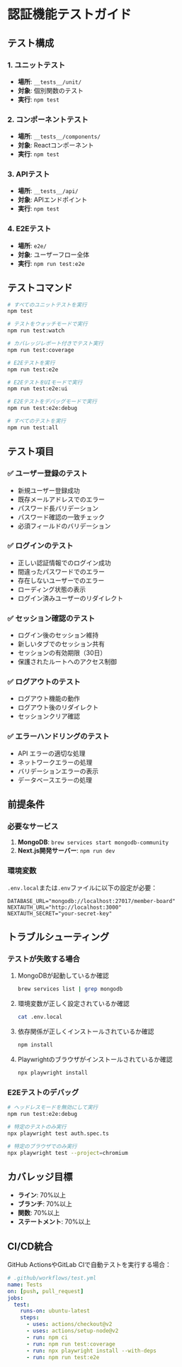 # 認証機能テストガイド

## テスト構成

### 1. ユニットテスト
- **場所**: `__tests__/unit/`
- **対象**: 個別関数のテスト
- **実行**: `npm test`

### 2. コンポーネントテスト
- **場所**: `__tests__/components/`
- **対象**: Reactコンポーネント
- **実行**: `npm test`

### 3. APIテスト
- **場所**: `__tests__/api/`
- **対象**: APIエンドポイント
- **実行**: `npm test`

### 4. E2Eテスト
- **場所**: `e2e/`
- **対象**: ユーザーフロー全体
- **実行**: `npm run test:e2e`

## テストコマンド

```bash
# すべてのユニットテストを実行
npm test

# テストをウォッチモードで実行
npm run test:watch

# カバレッジレポート付きでテスト実行
npm run test:coverage

# E2Eテストを実行
npm run test:e2e

# E2EテストをUIモードで実行
npm run test:e2e:ui

# E2Eテストをデバッグモードで実行
npm run test:e2e:debug

# すべてのテストを実行
npm run test:all
```

## テスト項目

### ✅ ユーザー登録のテスト
- 新規ユーザー登録成功
- 既存メールアドレスでのエラー
- パスワード長バリデーション
- パスワード確認の一致チェック
- 必須フィールドのバリデーション

### ✅ ログインのテスト
- 正しい認証情報でのログイン成功
- 間違ったパスワードでのエラー
- 存在しないユーザーでのエラー
- ローディング状態の表示
- ログイン済みユーザーのリダイレクト

### ✅ セッション確認のテスト
- ログイン後のセッション維持
- 新しいタブでのセッション共有
- セッションの有効期限（30日）
- 保護されたルートへのアクセス制御

### ✅ ログアウトのテスト
- ログアウト機能の動作
- ログアウト後のリダイレクト
- セッションクリア確認

### ✅ エラーハンドリングのテスト
- API エラーの適切な処理
- ネットワークエラーの処理
- バリデーションエラーの表示
- データベースエラーの処理

## 前提条件

### 必要なサービス
1. **MongoDB**: `brew services start mongodb-community`
2. **Next.js開発サーバー**: `npm run dev`

### 環境変数
`.env.local`または`.env`ファイルに以下の設定が必要：
```env
DATABASE_URL="mongodb://localhost:27017/member-board"
NEXTAUTH_URL="http://localhost:3000"
NEXTAUTH_SECRET="your-secret-key"
```

## トラブルシューティング

### テストが失敗する場合
1. MongoDBが起動しているか確認
   ```bash
   brew services list | grep mongodb
   ```

2. 環境変数が正しく設定されているか確認
   ```bash
   cat .env.local
   ```

3. 依存関係が正しくインストールされているか確認
   ```bash
   npm install
   ```

4. Playwrightのブラウザがインストールされているか確認
   ```bash
   npx playwright install
   ```

### E2Eテストのデバッグ
```bash
# ヘッドレスモードを無効にして実行
npm run test:e2e:debug

# 特定のテストのみ実行
npx playwright test auth.spec.ts

# 特定のブラウザでのみ実行
npx playwright test --project=chromium
```

## カバレッジ目標
- **ライン**: 70%以上
- **ブランチ**: 70%以上
- **関数**: 70%以上
- **ステートメント**: 70%以上

## CI/CD統合
GitHub ActionsやGitLab CIで自動テストを実行する場合：

```yaml
# .github/workflows/test.yml
name: Tests
on: [push, pull_request]
jobs:
  test:
    runs-on: ubuntu-latest
    steps:
      - uses: actions/checkout@v2
      - uses: actions/setup-node@v2
      - run: npm ci
      - run: npm run test:coverage
      - run: npx playwright install --with-deps
      - run: npm run test:e2e
```